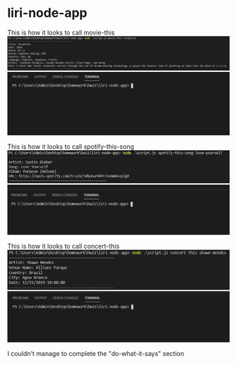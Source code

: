 # liri-node-app


This is how it looks to call movie-this
![Image of Yaktocat](https://github.com/CamiloCaroso/liri-node-app/blob/master/liri%20Images/movie-this.JPG)
![Image of Yaktocat](https://github.com/CamiloCaroso/liri-node-app/blob/master/liri%20Images/movie-this_gif.gif)

This is how it looks to call spotify-this-song
![Image of Yaktocat](https://github.com/CamiloCaroso/liri-node-app/blob/master/liri%20Images/spotify-this-song.JPG)
![Image of Yaktocat](https://github.com/CamiloCaroso/liri-node-app/blob/master/liri%20Images/spotify-this-song_gif.gif)

This is how it looks to call concert-this
![Image of Yaktocat](https://github.com/CamiloCaroso/liri-node-app/blob/master/liri%20Images/concert-this.JPG)
![Image of Yaktocat](https://github.com/CamiloCaroso/liri-node-app/blob/master/liri%20Images/concert-this_gif.gif)



I couldn't manage to complete the "do-what-it-says" section
